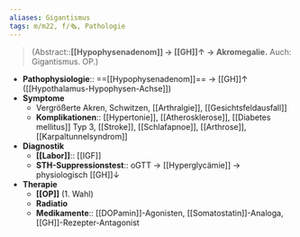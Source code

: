 ```yaml
---
aliases: Gigantismus
tags: m/m22, f/🗞️, Pathologie
---
```

> (Abstract::**[[Hypophysenadenom]] → [[GH]]↑ → Akromegalie.** Auch: Gigantismus. OP.)
- **Pathophysiologie**:: ==[[Hypophysenadenom]]== → [[GH]]↑ ([[Hypothalamus-Hypophysen-Achse]])
- **Symptome**
	- Vergrößerte Akren, Schwitzen, [[Arthralgie]], [[Gesichtsfeldausfall]]
	- **Komplikationen**:: [[Hypertonie]], [[Atherosklerose]], [[Diabetes mellitus]] Typ 3, [[Stroke]], [[Schlafapnoe]], [[Arthrose]], [[Karpaltunnelsyndrom]]
- **Diagnostik**
	- **[[Labor]]**:: [[IGF]]
	- **STH-Suppressionstest**:: oGTT → [[Hyperglycämie]] → physiologisch [[GH]]↓ 
- **Therapie**
	- **[[OP]]** (1. Wahl)
	- **Radiatio**
	- **Medikamente**:: [[DOPamin]]-Agonisten, [[Somatostatin]]-Analoga, [[GH]]-Rezepter-Antagonist